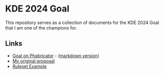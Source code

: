 # KDE 2024 Goal

This repository serves as a collection of documents for the KDE 2024 Goal that I am one of the champions for.

## Links
* [Goal on Phabricator](https://phabricator.kde.org/T17384) - ([markdown version](./Goal_as-on-phabricator.md))
* [My original proposal](./Original-Proposal.md)
* [Ruleset Example](./Ruleset-Example.md)

